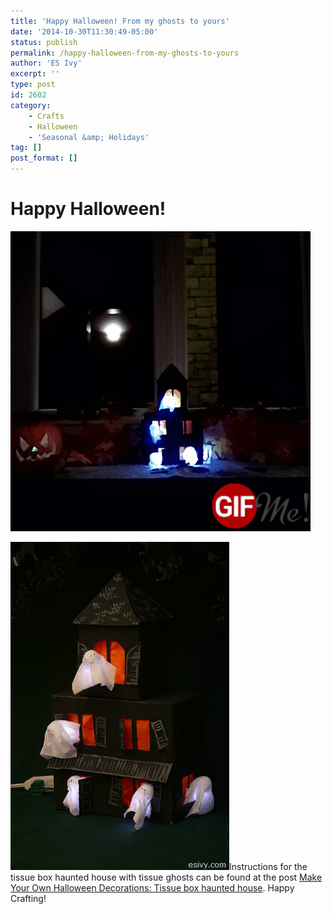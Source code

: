 ```yaml
---
title: 'Happy Halloween! From my ghosts to yours'
date: '2014-10-30T11:30:49-05:00'
status: publish
permalink: /happy-halloween-from-my-ghosts-to-yours
author: 'ES Ivy'
excerpt: ''
type: post
id: 2602
category:
    - Crafts
    - Halloween
    - 'Seasonal &amp; Holidays'
tag: []
post_format: []
---
```

Happy Halloween!
================

![Halloween craft - Tissue box haunt](../uploads/2014/10/Tissue-haunt.gif)

[![DIY Halloween craft decoration - tissue box haunted house](../uploads/2013/10/tissue-box-haunted-house-350-x-525.jpg)](http://192.168.1.34:4945/?p=1101)Instructions for the tissue box haunted house with tissue ghosts can be found at the post [Make Your Own Halloween Decorations: Tissue box haunted house](http://192.168.1.34:4945/?p=1101). Happy Crafting!